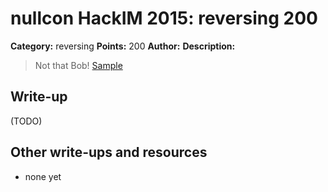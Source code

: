 # nullcon HackIM 2015: reversing 200

**Category:** reversing
**Points:** 200
**Author:**
**Description:**

>Not that Bob!
>	[Sample](upx.zip)

## Write-up

(TODO)

## Other write-ups and resources

* none yet
